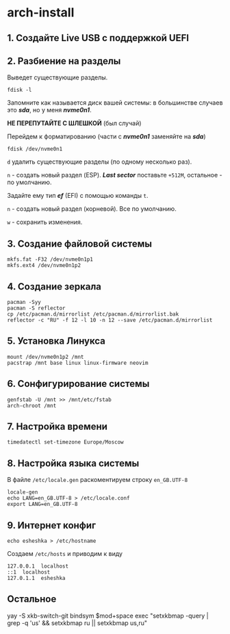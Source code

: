 # **arch-install**


## 1. Создайте Live USB с поддержкой UEFI


## 2. Разбиение на разделы

Выведет существующие разделы. 

```
fdisk -l
```

Запомните как называется диск вашей системы: в большинстве случаев это ***sda***, но у меня ***nvme0n1***. 

**НЕ ПЕРЕПУТАЙТЕ С ШЛЕШКОЙ** (был случай)

Перейдем к форматированию (части с ***nvme0n1*** заменяйте на ***sda***)

```
fdisk /dev/nvme0n1
```

`d` удалить существующие разделы (по одному несколько раз).

`n` - создать новый раздел (ESP). ***Last sector*** поставьте `+512M`, остальное - по умолчанию.

Задайте ему тип ***ef*** (EFI) с помощью команды `t`. 

`n` - создать новый раздел (корневой). Все по умолчанию.

`w` - сохранить изменения.


## 3. Создание файловой системы

```
mkfs.fat -F32 /dev/nvme0n1p1
mkfs.ext4 /dev/nvme0n1p2
```


## 4. Создание зеркала

```
pacman -Syy
pacman -S reflector
cp /etc/pacman.d/mirrorlist /etc/pacman.d/mirrorlist.bak
reflector -c "RU" -f 12 -l 10 -n 12 --save /etc/pacman.d/mirrorlist
```


## 5. Установка Линукса

```
mount /dev/nvme0n1p2 /mnt
pacstrap /mnt base linux linux-firmware neovim
```


## 6. Сонфигурирование системы

```
genfstab -U /mnt >> /mnt/etc/fstab
arch-chroot /mnt
```


## 7. Настройка времени

```
timedatectl set-timezone Europe/Moscow
```


## 8. Настройка языка системы

В файле `/etc/locale.gen` раскоментируем строку `en_GB.UTF-8`

```
locale-gen
echo LANG=en_GB.UTF-8 > /etc/locale.conf
export LANG=en_GB.UTF-8
```


## 9. Интернет конфиг

```
echo esheshka > /etc/hostname
```

Создаем `/etc/hosts` и приводим к виду

```
127.0.0.1  localhost
::1  localhost
127.0.1.1  esheshka
```











## Остальное
yay -S xkb-switch-git
bindsym $mod+space exec "setxkbmap -query | grep -q 'us' && setxkbmap ru || setxkbmap us,ru"
